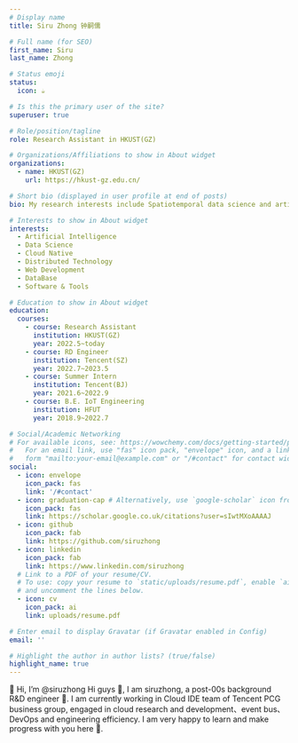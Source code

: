 ```yaml
---
# Display name
title: Siru Zhong 钟嗣儒

# Full name (for SEO)
first_name: Siru
last_name: Zhong

# Status emoji
status:
  icon: ☕️

# Is this the primary user of the site?
superuser: true

# Role/position/tagline
role: Research Assistant in HKUST(GZ)

# Organizations/Affiliations to show in About widget
organizations:
  - name: HKUST(GZ)
    url: https://hkust-gz.edu.cn/

# Short bio (displayed in user profile at end of posts)
bio: My research interests include Spatiotemporal data science and artificial intelligence.

# Interests to show in About widget
interests:
  - Artificial Intelligence
  - Data Science
  - Cloud Native
  - Distributed Technology
  - Web Development
  - DataBase
  - Software & Tools

# Education to show in About widget
education:
  courses:
    - course: Research Assistant
      institution: HKUST(GZ)
      year: 2022.5~today
    - course: RD Engineer
      institution: Tencent(SZ)
      year: 2022.7~2023.5
    - course: Summer Intern
      institution: Tencent(BJ)
      year: 2021.6~2022.9
    - course: B.E. IoT Engineering
      institution: HFUT
      year: 2018.9~2022.7

# Social/Academic Networking
# For available icons, see: https://wowchemy.com/docs/getting-started/page-builder/#icons
#   For an email link, use "fas" icon pack, "envelope" icon, and a link in the
#   form "mailto:your-email@example.com" or "/#contact" for contact widget.
social:
  - icon: envelope
    icon_pack: fas
    link: '/#contact'
  - icon: graduation-cap # Alternatively, use `google-scholar` icon from `ai` icon pack
    icon_pack: fas
    link: https://scholar.google.co.uk/citations?user=sIwtMXoAAAAJ
  - icon: github
    icon_pack: fab
    link: https://github.com/siruzhong
  - icon: linkedin
    icon_pack: fab
    link: https://www.linkedin.com/siruzhong
  # Link to a PDF of your resume/CV.
  # To use: copy your resume to `static/uploads/resume.pdf`, enable `ai` icons in `params.yaml`,
  # and uncomment the lines below.
  - icon: cv
    icon_pack: ai
    link: uploads/resume.pdf

# Enter email to display Gravatar (if Gravatar enabled in Config)
email: ''

# Highlight the author in author lists? (true/false)
highlight_name: true
---
```


👋 Hi, I’m @siruzhong
Hi guys 👀, I am siruzhong, a post-00s background R&D engineer 🌱. I am currently working in Cloud IDE team of Tencent PCG business group, engaged in cloud research and development、event bus、DevOps and engineering efficiency. I am very happy to learn and make progress with you here 💞️.

